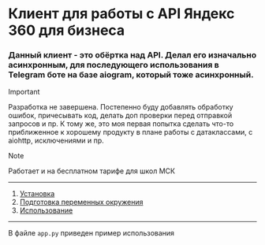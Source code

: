 # Клиент для работы с API Яндекс 360 для бизнеса

### Данный клиент - это обёртка над API. Делал его изначально асинхронным, для последующего использования в Telegram боте на базе aiogram, который тоже асинхронный.

> [!IMPORTANT]
> Разработка не завершена. Постепенно буду добавлять обработку ошибок, причесывать код, делать доп проверки перед отправкой запросов и пр.
> К тому же, это моя первая попытка сделать что-то приближенное к хорошему продукту в плане работы с датаклассами, с aiohttp, исключениями и пр.


> [!NOTE]
> Работает и на бесплатном тарифе для школ МСК

---

1. [Установка](./aio_ya_360/docs/installation.md)
2. [Подготовка переменных окружения](./aio_ya_360/docs/environments.md)
3. [Использование](./aio_ya_360/docs/usage.md)

---

В файле `app.py` приведен пример использования

